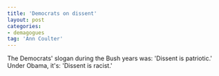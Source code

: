 ```yaml
---
title: 'Democrats on dissent'
layout: post
categories:
- demagogues
tag: 'Ann Coulter'
---
```


The Democrats' slogan during the Bush years was: 'Dissent is patriotic.' Under Obama, it's: 'Dissent is racist.'
